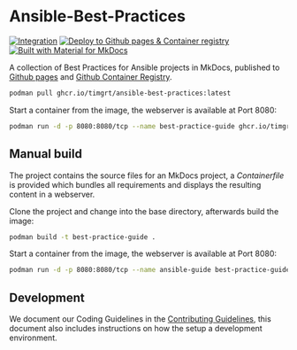 # Ansible-Best-Practices

[![Integration](https://github.com/TimGrt/Ansible-Best-Practices/actions/workflows/ci.yml/badge.svg)](https://github.com/TimGrt/Ansible-Best-Practices/actions/workflows/ci.yml) [![Deploy to Github pages & Container registry](https://github.com/TimGrt/Ansible-Best-Practices/actions/workflows/cd.yml/badge.svg)](https://github.com/TimGrt/Ansible-Best-Practices/actions/workflows/cd.yml) [![Built with Material for MkDocs](https://img.shields.io/badge/Material_for_MkDocs-526CFE?logo=MaterialForMkDocs&logoColor=white)](https://squidfunk.github.io/mkdocs-material/)

A collection of Best Practices for Ansible projects in MkDocs, published to [Github pages](https://timgrt.github.io/Ansible-Best-Practices) and [Github Container Registry](https://github.com/TimGrt/Ansible-Best-Practices/pkgs/container/ansible-best-practices).  

```bash
podman pull ghcr.io/timgrt/ansible-best-practices:latest
```

Start a container from the image, the webserver is available at Port 8080:

```bash
podman run -d -p 8080:8080/tcp --name best-practice-guide ghcr.io/timgrt/ansible-best-practices:latest
```

## Manual build

The project contains the source files for an MkDocs project, a *Containerfile* is provided which bundles all requirements and displays the resulting content in a webserver.

Clone the project and change into the base directory, afterwards build the image:

```bash
podman build -t best-practice-guide .
```

Start a container from the image, the webserver is available at Port 8080:

```bash
podman run -d -p 8080:8080/tcp --name ansible-guide best-practice-guide
```

## Development

We document our Coding Guidelines in the [Contributing Guidelines](https://github.com/TimGrt/Ansible-Best-Practices/blob/main/.github/CONTRIBUTING.md), this document also includes instructions on how the setup a development environment.
